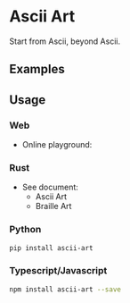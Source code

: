 Ascii Art
=========

Start from Ascii, beyond Ascii.

## Examples


## Usage

### Web

- Online playground: 

### Rust

- See document:
    - Ascii Art
    - Braille Art

### Python

```sh
pip install ascii-art
```

### Typescript/Javascript

```sh
npm install ascii-art --save
```

